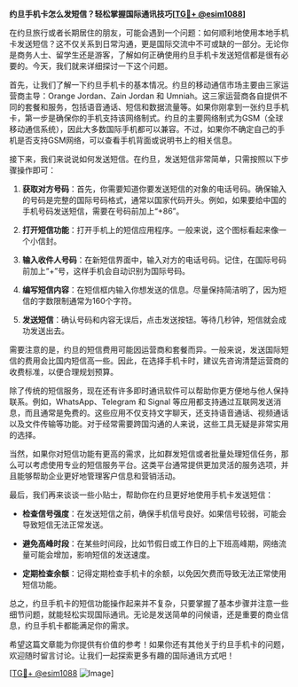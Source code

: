 **约旦手机卡怎么发短信？轻松掌握国际通讯技巧[[TG💪+ @esim1088](https://t.me/s/esim1088)]**

在约旦旅行或者长期居住的朋友，可能会遇到一个问题：如何顺利地使用本地手机卡发送短信？这不仅关系到日常沟通，更是国际交流中不可或缺的一部分。无论你是商务人士、留学生还是游客，了解如何正确使用约旦手机卡发送短信都是很有必要的。今天，我们就来详细探讨一下这个问题。

首先，让我们了解一下约旦手机卡的基本情况。约旦的移动通信市场主要由三家运营商主导：Orange Jordan、Zain Jordan 和 Umniah。这三家运营商各自提供不同的套餐和服务，包括语音通话、短信和数据流量等。如果你刚拿到一张约旦手机卡，第一步是确保你的手机支持该网络制式。约旦的主要网络制式为GSM（全球移动通信系统），因此大多数国际手机都可以兼容。不过，如果你不确定自己的手机是否支持GSM网络，可以查看手机背面或说明书上的相关信息。

接下来，我们来说说如何发送短信。在约旦，发送短信非常简单，只需按照以下步骤操作即可：

1. **获取对方号码**：首先，你需要知道你要发送短信的对象的电话号码。确保输入的号码是完整的国际号码格式，通常以国家代码开头。例如，如果要给中国的手机号码发送短信，需要在号码前加上“+86”。

2. **打开短信功能**：打开手机上的短信应用程序。一般来说，这个图标看起来像一个小信封。

3. **输入收件人号码**：在新短信界面中，输入对方的电话号码。记住，在国际号码前加上“+”号，这样手机会自动识别为国际号码。

4. **编写短信内容**：在短信框内输入你想发送的信息。尽量保持简洁明了，因为短信的字数限制通常为160个字符。

5. **发送短信**：确认号码和内容无误后，点击发送按钮。等待几秒钟，短信就会成功发送出去。

需要注意的是，约旦的短信费用可能因运营商和套餐而异。一般来说，发送国际短信的费用会比国内短信高一些。因此，在选择手机卡时，建议先咨询清楚运营商的收费标准，以便合理规划预算。

除了传统的短信服务，现在还有许多即时通讯软件可以帮助你更方便地与他人保持联系。例如，WhatsApp、Telegram 和 Signal 等应用都支持通过互联网发送消息，而且通常是免费的。这些应用不仅支持文字聊天，还支持语音通话、视频通话以及文件传输等功能。对于经常需要跨国沟通的人来说，这些工具无疑是非常实用的选择。

当然，如果你对短信功能有更高的需求，比如群发短信或者批量处理短信任务，那么可以考虑使用专业的短信服务平台。这类平台通常提供更加灵活的服务选项，并且能够帮助企业更好地管理客户信息和营销活动。

最后，我们再来谈谈一些小贴士，帮助你在约旦更好地使用手机卡发送短信：

- **检查信号强度**：在发送短信之前，确保手机信号良好。如果信号较弱，可能会导致短信无法正常发送。
  
- **避免高峰时段**：在某些时间段，比如节假日或工作日的上下班高峰期，网络流量可能会增加，影响短信的发送速度。

- **定期检查余额**：记得定期检查手机卡的余额，以免因欠费而导致无法正常使用短信功能。

总之，约旦手机卡的短信功能操作起来并不复杂，只要掌握了基本步骤并注意一些细节问题，就能轻松实现国际通讯。无论是发送简单的问候语，还是重要的商业信息，约旦手机卡都能满足你的需求。

希望这篇文章能为你提供有价值的参考！如果你还有其他关于约旦手机卡的问题，欢迎随时留言讨论。让我们一起探索更多有趣的国际通讯方式吧！

[[TG💪+ @esim1088](https://t.me/s/esim1088) ![Image](https://i.postimg.cc/4NQfJmqS/Snipaste-2025-05-13-00-14-12.png)]